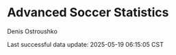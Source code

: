 # Advanced Soccer Statistics
Denis Ostroushko

<!-- gfm -->

Last successful data update: 2025-05-19 06:15:05 CST
